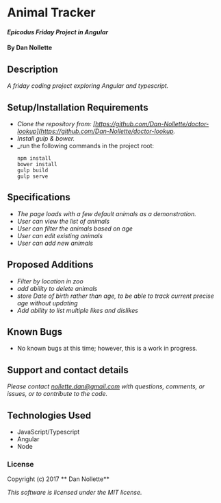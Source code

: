 # Animal Tracker

#### _Epicodus Friday Project in Angular_

#### By Dan Nollette

## Description

_A friday coding project exploring Angular and typescript._

## Setup/Installation Requirements

* _Clone the repository from: [https://github.com/Dan-Nollette/doctor-lookup](https://github.com/Dan-Nollette/doctor-lookup._
* _Install gulp & bower._
* _run the following commands in the project root:
  ```
  npm install
  bower install
  gulp build
  gulp serve
  ```
  
## Specifications

* _The page loads with a few default animals as a demonstration._
* _User can view the list of animals_
* _User can filter the animals based on age_
* _User can edit existing animals_
* _User can add new animals_

## Proposed Additions
* _Filter by location in zoo_
* _add ability to delete animals_
* _store Date of birth rather than age, to be able to track current precise age without updating_
* _Add ability to list multiple likes and dislikes_

## Known Bugs

*   No known bugs at this time; however, this is a work in progress.

## Support and contact details

_Please contact [nollette.dan@gmail.com](mailto:nollette.dan@gmail.com) with questions, comments, or issues, or to contribute to the code._

## Technologies Used

* JavaScript/Typescript
* Angular
* Node

### License

Copyright (c) 2017 ** Dan Nollette**

*This software is licensed under the MIT license.*
